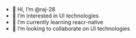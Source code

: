 - 👋 Hi, I’m @raj-28
- 👀 I’m interested in UI technologies
- 🌱 I’m currently learning reacr-native
- 💞️ I’m looking to collaborate on UI technologies


<!---
raj-28/raj-28 is a ✨ special ✨ repository because its `README.md` (this file) appears on your GitHub profile.
You can click the Preview link to take a look at your changes.
--->
